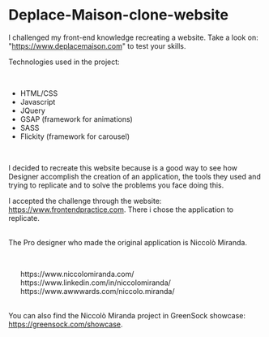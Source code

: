 # Deplace-Maison-clone-website
I challenged my front-end knowledge recreating a website. Take a look on: "https://www.deplacemaison.com" to test your skills.


Technologies used in the project:

<br />
<ul>
  <li>HTML/CSS</li>
  <li>Javascript</li>
  <li>JQuery</li>
  <li>GSAP (framework for animations)</li>
  <li>SASS</li>
  <li>Flickity (framework for carousel)</li>
</ul>
<br />

I decided to recreate this website because is a good way to see how Designer accomplish the creation of an application, the tools they used
and trying to replicate and to solve the problems you face doing this.

I accepted the challenge through the website: https://www.frontendpractice.com.
There i chose the application to replicate. 


<br>
The Pro designer who made the original application is  Niccolò Miranda.

<br><ul style="list-style-type:none;">
  <li>https://www.niccolomiranda.com/ </li>
  <li>https://www.linkedin.com/in/niccolomiranda/</li>
  <li>https://www.awwwards.com/niccolo.miranda/</li>
</ul>

<br>You can also find the Niccolò Miranda project in GreenSock showcase: https://greensock.com/showcase.

